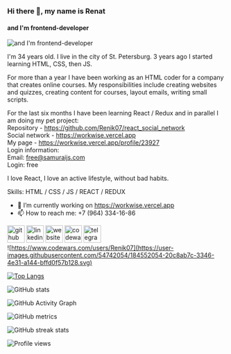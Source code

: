 ### Hi there 👋, my name is Renat
#### and I'm frontend-developer
![and I'm frontend-developer](https://camo.githubusercontent.com/2bdcaeca6d54760855aa61b5920b0a7ca54f75e33aab1e3f6aa0f50f90d61e30/68747470733a2f2f692e6962622e636f2f624c50424c38662f70686f746f2e6a7067)

I'm 34 years old. I live in the city of St. Petersburg. 3 years ago I started learning HTML, CSS, then JS.

For more than a year I have been working as an HTML coder for a company that creates online courses. My responsibilities include creating websites and quizzes, creating content for courses, layout emails, writing small scripts.

For the last six months I have been learning React / Redux and in parallel I am doing my pet project: <br>
Repository - https://github.com/Renik07/react_social_network <br>
Social network - https://workwise.vercel.app <br>
My page - https://workwise.vercel.app/profile/23927 <br>
Login information: <br>
Email: free@samuraijs.com <br>
Login: free <br>

I love React, I love an active lifestyle, without bad habits.

Skills: HTML / CSS / JS / REACT / REDUX

- 🔭 I’m currently working on https://workwise.vercel.app 
- 📫 How to reach me: +7 (964) 334-16-86 


[<img src='https://cdn.jsdelivr.net/npm/simple-icons@3.0.1/icons/github.svg' alt='github' height='40'>](https://github.com/Renik07)  [<img src='https://cdn.jsdelivr.net/npm/simple-icons@3.0.1/icons/linkedin.svg' alt='linkedin' height='40'>](https://www.linkedin.com/in/renat-gayazutdinov-07344a65/)  [<img src='https://cdn.jsdelivr.net/npm/simple-icons@3.0.1/icons/icloud.svg' alt='website' height='40'>](https://workwise.vercel.app)  [<img src='https://cdn.jsdelivr.net/npm/simple-icons@3.0.1/icons/codewars.svg' alt='codewars' height='40'>](https://www.codewars.com/users/Renik07)  [<img src='https://cdn.jsdelivr.net/npm/simple-icons@3.0.1/icons/telegram.svg' alt='telegram' height='40'>](https://t.me/restspread)  
![https://www.codewars.com/users/Renik07](https://user-images.githubusercontent.com/54742054/184552054-20c8ab7c-3346-4e31-a144-bffd0f57b128.svg)


[![Top Langs](https://github-readme-stats.vercel.app/api/top-langs/?username=Renik07)](https://github.com/anuraghazra/github-readme-stats)

![GitHub stats](https://github-readme-stats.vercel.app/api?username=Renik07&show_icons=true)  

![GitHub Activity Graph](https://activity-graph.herokuapp.com/graph?username=Renik07)  

![GitHub metrics](https://metrics.lecoq.io/Renik07)  

![GitHub streak stats](https://github-readme-streak-stats.herokuapp.com/?user=Renik07)  

![Profile views](https://gpvc.arturio.dev/Renik07)  
